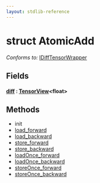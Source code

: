 ```yaml
---
layout: stdlib-reference
---
```


# struct AtomicAdd

*Conforms to:* [IDiffTensorWrapper](../../interfaces/idifftensorwrapper-015b/index)

## Fields

####  <a id="decl-diff"></a>[diff](diff) : [TensorView](../tensorview-06/index)\<float\>

## Methods

* init
* [load\_forward](load_forward)
* [load\_backward](load_backward)
* [store\_forward](store_forward)
* [store\_backward](store_backward)
* [loadOnce\_forward](loadonce_forward-4)
* [loadOnce\_backward](loadonce_backward-4)
* [storeOnce\_forward](storeonce_forward-5)
* [storeOnce\_backward](storeonce_backward-5)


<!-- RTD-TOC-START
```{toctree}
:titlesonly:
:hidden:

diff <diff>
loadOnce_backward <loadonce_backward-4>
loadOnce_forward <loadonce_forward-4>
load_backward <load_backward>
load_forward <load_forward>
storeOnce_backward <storeonce_backward-5>
storeOnce_forward <storeonce_forward-5>
store_backward <store_backward>
store_forward <store_forward>
```
RTD-TOC-END -->
